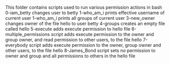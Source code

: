This folder contains scripts used to run various permission actions in bash
0-iam_betty changes user to betty
1-who_am_i prints effective username of current user
1-who_am_i prints all groups of current user
3-new_owner changes owner of the file hello to user betty
4-groups creates an empty file called hello
5-execute adds execute permission to hello file
6-multiple_permissions script adds execute permission to the owner and group owner, and read permission to other users, to the file hello
7-everybody script adds execute permission to the owner, group owner and other users, to the file hello
8-James_Bond script sets no permission to owner and group and all permissions to others in the hello file

